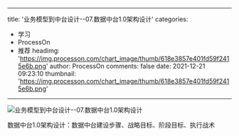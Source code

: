 
---
title: '业务模型到中台设计--07.数据中台1.0架构设计'
categories: 
 - 学习
 - ProcessOn
 - 推荐
headimg: 'https://img.processon.com/chart_image/thumb/618e3857e401fd59f2415e6b.png'
author: ProcessOn
comments: false
date: 2021-12-21 09:23:10
thumbnail: 'https://img.processon.com/chart_image/thumb/618e3857e401fd59f2415e6b.png'
---

<div>   
<img class="thumb" alt="业务模型到中台设计--07.数据中台1.0架构设计" src="https://img.processon.com/chart_image/thumb/618e3857e401fd59f2415e6b.png" referrerpolicy="no-referrer">
<p>数据中台1.0架构设计：数据中台建设步骤、战略目标、阶段目标、执行战术</p>  
</div>
            